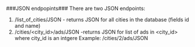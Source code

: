 ###JSON endpopints###
There are two JSON endpoints:
1) /list_of_cities/JSON - returns JSON for all cities in the database (fields id and name)
2) /cities/<city_id>/ads/JSON -returns JSON for list of ads in <city_id> where city_id is an intgere
Example: /cities/2/ads/JSON